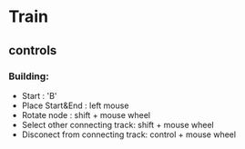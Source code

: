 # Train



## controls

### Building:
- Start : 'B'
- Place Start&End : left mouse
- Rotate node : shift + mouse wheel
- Select other connecting track: shift + mouse wheel
- Disconect from connecting track: control + mouse wheel

 


